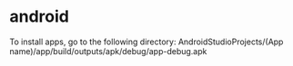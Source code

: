 # android

To install apps, go to the following directory: AndroidStudioProjects/(App name)/app/build/outputs/apk/debug/app-debug.apk
